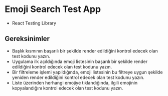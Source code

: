 # Emoji Search Test App
- React Testing Library 

## Gereksinimler

- Başlık kısmının başarılı bir şekilde render edildiğini kontrol edecek olan test kodunu yazın.
- Uygulama ilk açıldığında emoji listesinin başarılı bir şekilde render edildiğini kontrol edecek olan test kodunu yazın.
- Bir filtreleme işlemi yapıldığında, emoji listesinin bu filtreye uygun şekilde yeniden render edildiğini kontrol edecek olan test kodunu yazın.
- Liste üzerinden herhangi emojiye tıklandığında, ilgili emojinin kopyalandığını kontrol edecek olan test kodunu yazın.
 

 